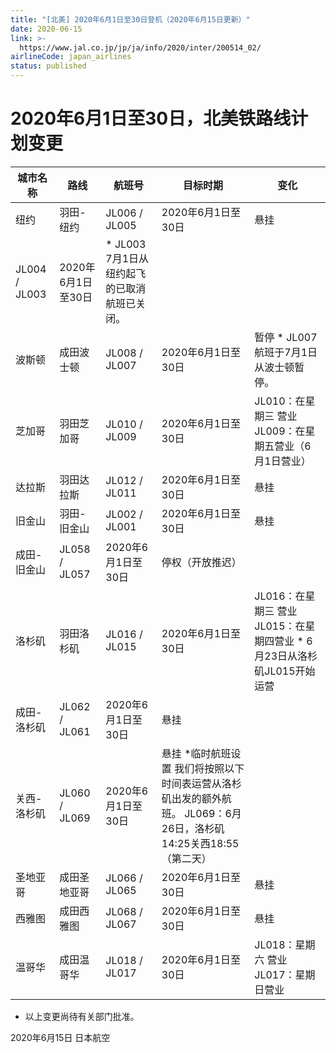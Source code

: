 ```yaml
---
title: "[北美] 2020年6月1日至30日登机（2020年6月15日更新）"
date: 2020-06-15
link: >-
  https://www.jal.co.jp/jp/ja/info/2020/inter/200514_02/
airlineCode: japan_airlines
status: published
---
```

# 2020年6月1日至30日，北美铁路线计划变更

城市名称 | 路线 | 航班号 | 目标时期 | 变化  
---|---|---|---|---  
纽约 | 羽田-纽约 | JL006 /  JL005 | 2020年6月1日至30日 | 悬挂  
JL004 /  JL003 | 2020年6月1日至30日 |  * JL003 7月1日从纽约起飞的已取消航班已关闭。  
波斯顿 | 成田波士顿 |  JL008 / JL007 | 2020年6月1日至30日 | 暂停 * JL007航班于7月1日从波士顿暂停。  
芝加哥 | 羽田芝加哥 | JL010 /  JL009 | 2020年6月1日至30日 | JL010：在星期三 营业JL009：在星期五营业（6月1日营业）  
达拉斯 | 羽田达拉斯 | JL012 /  JL011 | 2020年6月1日至30日 | 悬挂  
旧金山 | 羽田-旧金山 | JL002 /  JL001 | 2020年6月1日至30日 | 悬挂  
成田-旧金山 | JL058 /  JL057 | 2020年6月1日至30日 | 停权（开放推迟）  
洛杉矶 | 羽田洛杉矶 | JL016 /  JL015 | 2020年6月1日至30日 |  JL016：在星期三 营业JL015：在星期四营业 * 6月23日从洛杉矶JL015开始运营  
成田-洛杉矶 | JL062 /  JL061 | 2020年6月1日至30日 | 悬挂  
关西-洛杉矶 | JL060 /  JL069 | 2020年6月1日至30日 |  悬挂 *临时航班设置 我们将按照以下时间表运营从洛杉矶出发的额外航班。 JL069：6月26日，洛杉矶14:25关西18:55（第二天）  
圣地亚哥 | 成田圣地亚哥 | JL066 /  JL065 | 2020年6月1日至30日 | 悬挂  
西雅图 | 成田西雅图 | JL068 /  JL067 | 2020年6月1日至30日 | 悬挂  
温哥华 | 成田温哥华 | JL018 /  JL017 | 2020年6月1日至30日 | JL018：星期六 营业JL017：星期日营业  
  
* 以上变更尚待有关部门批准。

2020年6月15日 日本航空
